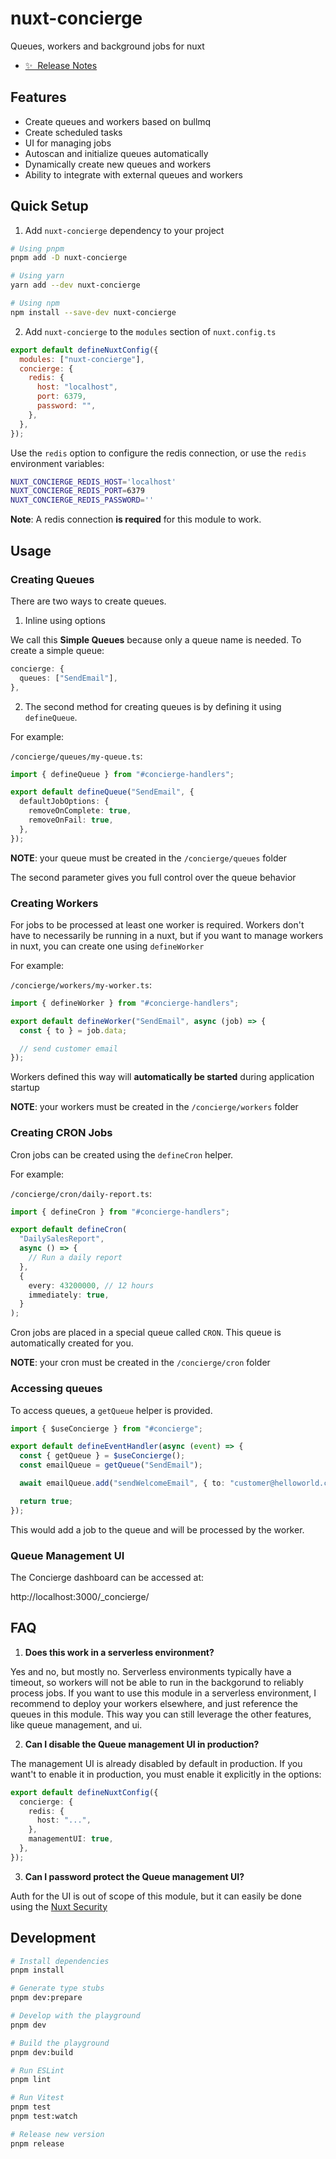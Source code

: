 # nuxt-concierge

Queues, workers and background jobs for nuxt

- [✨ &nbsp;Release Notes](/CHANGELOG.md)

## Features

- Create queues and workers based on bullmq
- Create scheduled tasks
- UI for managing jobs
- Autoscan and initialize queues automatically
- Dynamically create new queues and workers
- Ability to integrate with external queues and workers

## Quick Setup

1. Add `nuxt-concierge` dependency to your project

```bash
# Using pnpm
pnpm add -D nuxt-concierge

# Using yarn
yarn add --dev nuxt-concierge

# Using npm
npm install --save-dev nuxt-concierge
```

2. Add `nuxt-concierge` to the `modules` section of `nuxt.config.ts`

```js
export default defineNuxtConfig({
  modules: ["nuxt-concierge"],
  concierge: {
    redis: {
      host: "localhost",
      port: 6379,
      password: "",
    },
  },
});
```

Use the `redis` option to configure the redis connection, or use the `redis` environment variables:

```bash
NUXT_CONCIERGE_REDIS_HOST='localhost'
NUXT_CONCIERGE_REDIS_PORT=6379
NUXT_CONCIERGE_REDIS_PASSWORD=''
```

**Note**: A redis connection **is required** for this module to work.

## Usage

### Creating Queues

There are two ways to create queues.

1. Inline using options

We call this **Simple Queues** because only a queue name is needed. To create a simple queue:

```ts
concierge: {
  queues: ["SendEmail"],
},

```

2. The second method for creating queues is by defining it using `defineQueue`.

For example:

`/concierge/queues/my-queue.ts`:

```ts
import { defineQueue } from "#concierge-handlers";

export default defineQueue("SendEmail", {
  defaultJobOptions: {
    removeOnComplete: true,
    removeOnFail: true,
  },
});
```

**NOTE**: your queue must be created in the `/concierge/queues` folder

The second parameter gives you full control over the queue behavior

### Creating Workers

For jobs to be processed at least one worker is required. Workers don't have to necessarily be running in a nuxt, but if you want to manage workers in nuxt, you can create one using `defineWorker`

For example:

`/concierge/workers/my-worker.ts`:

```ts
import { defineWorker } from "#concierge-handlers";

export default defineWorker("SendEmail", async (job) => {
  const { to } = job.data;

  // send customer email
});
```

Workers defined this way will **automatically be started** during application startup

**NOTE**: your workers must be created in the `/concierge/workers` folder

### Creating CRON Jobs

Cron jobs can be created using the `defineCron` helper.

For example:

`/concierge/cron/daily-report.ts`:

```ts
import { defineCron } from "#concierge-handlers";

export default defineCron(
  "DailySalesReport",
  async () => {
    // Run a daily report
  },
  {
    every: 43200000, // 12 hours
    immediately: true,
  }
);
```

Cron jobs are placed in a special queue called `CRON`. This queue is automatically created for you.

**NOTE**: your cron must be created in the `/concierge/cron` folder

### Accessing queues

To access queues, a `getQueue` helper is provided.

```ts
import { $useConcierge } from "#concierge";

export default defineEventHandler(async (event) => {
  const { getQueue } = $useConcierge();
  const emailQueue = getQueue("SendEmail");

  await emailQueue.add("sendWelcomeEmail", { to: "customer@helloworld.com" });

  return true;
});
```

This would add a job to the queue and will be processed by the worker.

### Queue Management UI

The Concierge dashboard can be accessed at:

http://localhost:3000/\_concierge/

## FAQ

1. **Does this work in a serverless environment?**

Yes and no, but mostly no. Serverless environments typically have a timeout, so workers will not be able to run in the backgorund to reliably process jobs. If you want to use this module in a serverless environment, I recommend to deploy your workers elsewhere, and just reference the queues in this module. This way you can still leverage the other features, like queue management, and ui.

2. **Can I disable the Queue management UI in production?**

The management UI is already disabled by default in production. If you want't to enable it in production, you must enable it explicitly in the options:

```ts
export default defineNuxtConfig({
  concierge: {
    redis: {
      host: "...",
    },
    managementUI: true,
  },
});
```

3. **Can I password protect the Queue management UI?**

Auth for the UI is out of scope of this module, but it can easily be done using the [Nuxt Security](https://nuxt-security.vercel.app/)

## Development

```bash
# Install dependencies
pnpm install

# Generate type stubs
pnpm dev:prepare

# Develop with the playground
pnpm dev

# Build the playground
pnpm dev:build

# Run ESLint
pnpm lint

# Run Vitest
pnpm test
pnpm test:watch

# Release new version
pnpm release
```
